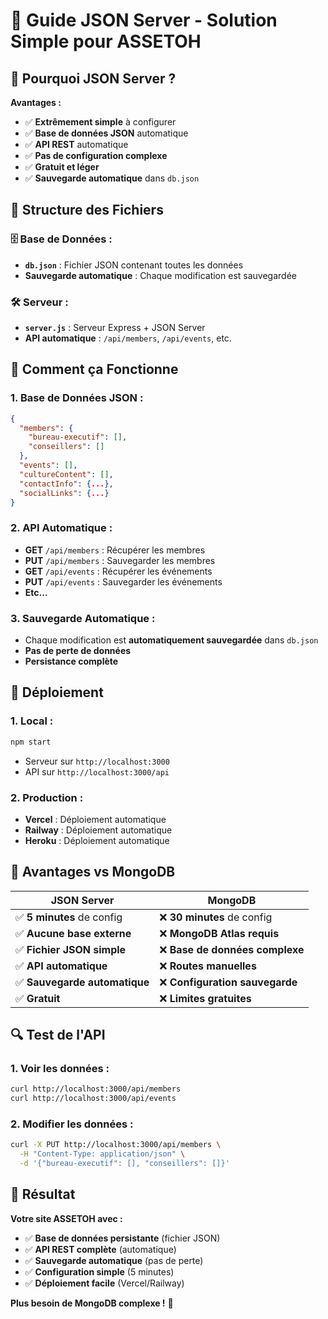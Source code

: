 # 🚀 Guide JSON Server - Solution Simple pour ASSETOH

## 🎯 **Pourquoi JSON Server ?**

**Avantages :**
- ✅ **Extrêmement simple** à configurer
- ✅ **Base de données JSON** automatique
- ✅ **API REST** automatique
- ✅ **Pas de configuration complexe**
- ✅ **Gratuit et léger**
- ✅ **Sauvegarde automatique** dans `db.json`

## 📁 **Structure des Fichiers**

### **🗄️ Base de Données :**
- **`db.json`** : Fichier JSON contenant toutes les données
- **Sauvegarde automatique** : Chaque modification est sauvegardée

### **🛠️ Serveur :**
- **`server.js`** : Serveur Express + JSON Server
- **API automatique** : `/api/members`, `/api/events`, etc.

## 🔧 **Comment ça Fonctionne**

### **1. Base de Données JSON :**
```json
{
  "members": {
    "bureau-executif": [],
    "conseillers": []
  },
  "events": [],
  "cultureContent": [],
  "contactInfo": {...},
  "socialLinks": {...}
}
```

### **2. API Automatique :**
- **GET** `/api/members` : Récupérer les membres
- **PUT** `/api/members` : Sauvegarder les membres
- **GET** `/api/events` : Récupérer les événements
- **PUT** `/api/events` : Sauvegarder les événements
- **Etc...**

### **3. Sauvegarde Automatique :**
- Chaque modification est **automatiquement sauvegardée** dans `db.json`
- **Pas de perte de données**
- **Persistance complète**

## 🚀 **Déploiement**

### **1. Local :**
```bash
npm start
```
- Serveur sur `http://localhost:3000`
- API sur `http://localhost:3000/api`

### **2. Production :**
- **Vercel** : Déploiement automatique
- **Railway** : Déploiement automatique
- **Heroku** : Déploiement automatique

## 🎯 **Avantages vs MongoDB**

| **JSON Server** | **MongoDB** |
|----------------|-------------|
| ✅ **5 minutes** de config | ❌ **30 minutes** de config |
| ✅ **Aucune base externe** | ❌ **MongoDB Atlas requis** |
| ✅ **Fichier JSON simple** | ❌ **Base de données complexe** |
| ✅ **API automatique** | ❌ **Routes manuelles** |
| ✅ **Sauvegarde automatique** | ❌ **Configuration sauvegarde** |
| ✅ **Gratuit** | ❌ **Limites gratuites** |

## 🔍 **Test de l'API**

### **1. Voir les données :**
```bash
curl http://localhost:3000/api/members
curl http://localhost:3000/api/events
```

### **2. Modifier les données :**
```bash
curl -X PUT http://localhost:3000/api/members \
  -H "Content-Type: application/json" \
  -d '{"bureau-executif": [], "conseillers": []}'
```

## 🎉 **Résultat**

**Votre site ASSETOH avec :**
- ✅ **Base de données persistante** (fichier JSON)
- ✅ **API REST complète** (automatique)
- ✅ **Sauvegarde automatique** (pas de perte)
- ✅ **Configuration simple** (5 minutes)
- ✅ **Déploiement facile** (Vercel/Railway)

**Plus besoin de MongoDB complexe !** 🚀
